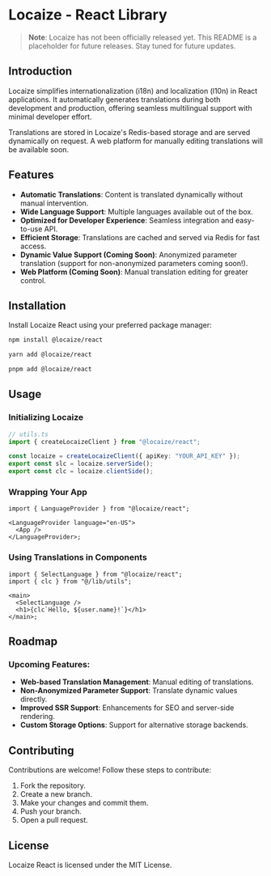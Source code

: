 # Locaize - React Library

> **Note**: Locaize has not been officially released yet. This README is a placeholder for future releases. Stay tuned for future updates.

## Introduction

Locaize simplifies internationalization (i18n) and localization (l10n) in React applications. It automatically generates translations during both development and production, offering seamless multilingual support with minimal developer effort.

Translations are stored in Locaize's Redis-based storage and are served dynamically on request. A web platform for manually editing translations will be available soon.

## Features

- **Automatic Translations**: Content is translated dynamically without manual intervention.
- **Wide Language Support**: Multiple languages available out of the box.
- **Optimized for Developer Experience**: Seamless integration and easy-to-use API.
- **Efficient Storage**: Translations are cached and served via Redis for fast access.
- **Dynamic Value Support (Coming Soon)**: Anonymized parameter translation (support for non-anonymized parameters coming soon!).
- **Web Platform (Coming Soon)**: Manual translation editing for greater control.

## Installation

Install Locaize React using your preferred package manager:

```bash
npm install @locaize/react
```

```bash
yarn add @locaize/react
```

```bash
pnpm add @locaize/react
```

## Usage

### Initializing Locaize

```typescript
// utils.ts
import { createLocaizeClient } from "@locaize/react";

const locaize = createLocaizeClient({ apiKey: "YOUR_API_KEY" });
export const slc = locaize.serverSide();
export const clc = locaize.clientSide();
```

### Wrapping Your App

```tsx
import { LanguageProvider } from "@locaize/react";

<LanguageProvider language="en-US">
  <App />
</LanguageProvider>;
```

### Using Translations in Components

```tsx
import { SelectLanguage } from "@locaize/react";
import { clc } from "@/lib/utils";

<main>
  <SelectLanguage />
  <h1>{clc`Hello, ${user.name}!`}</h1>
</main>;
```

## Roadmap

### Upcoming Features:

- **Web-based Translation Management**: Manual editing of translations.
- **Non-Anonymized Parameter Support**: Translate dynamic values directly.
- **Improved SSR Support**: Enhancements for SEO and server-side rendering.
- **Custom Storage Options**: Support for alternative storage backends.

## Contributing

Contributions are welcome! Follow these steps to contribute:

1. Fork the repository.
2. Create a new branch.
3. Make your changes and commit them.
4. Push your branch.
5. Open a pull request.

## License

Locaize React is licensed under the MIT License.

